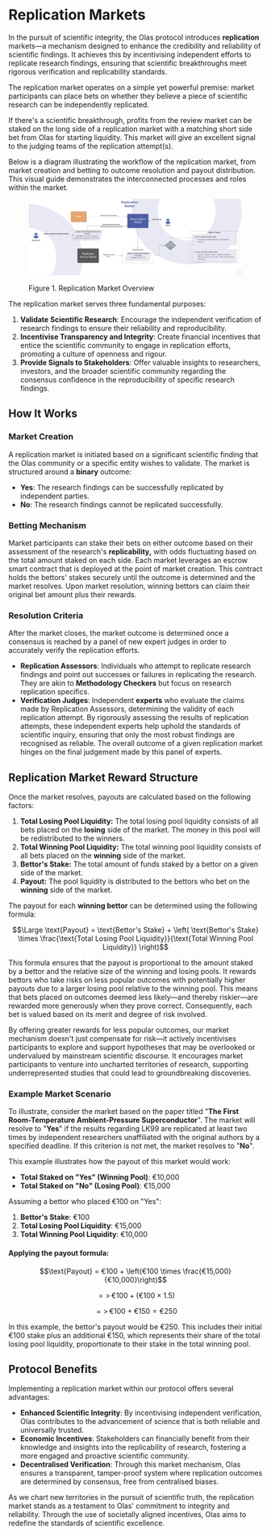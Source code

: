 # Replication Markets

In the pursuit of scientific integrity, the Olas protocol introduces **replication** markets—a mechanism designed to enhance the credibility and reliability of scientific findings. It achieves this by incentivising independent efforts to replicate research findings, ensuring that scientific breakthroughs meet rigorous verification and replicability standards.&#x20;

The replication market operates on a simple yet powerful premise: market participants can place bets on whether they believe a piece of scientific research can be independently replicated.&#x20;

If there's a scientific breakthrough, profits from the review market can be staked on the long side of a replication market with a matching short side bet from Olas for starting liquidity. This market will give an excellent signal to the judging teams of the replication attempt(s).&#x20;

Below is a diagram illustrating the workflow of the replication market, from market creation and betting to outcome resolution and payout distribution. This visual guide demonstrates the interconnected processes and roles within the market.

<figure><img src="../../../.gitbook/assets/Academic and Research Market - Page 1 (5).jpeg" alt=""><figcaption><p>Figure 1. Replication Market Overview</p></figcaption></figure>

The replication market serves three fundamental purposes:

1. **Validate Scientific Research**: Encourage the independent verification of research findings to ensure their reliability and reproducibility.
2. **Incentivise Transparency and Integrity**: Create financial incentives that entice the scientific community to engage in replication efforts, promoting a culture of openness and rigour.
3. **Provide Signals to Stakeholders**: Offer valuable insights to researchers, investors, and the broader scientific community regarding the consensus confidence in the reproducibility of specific research findings.

## How It Works

### Market Creation

A replication market is initiated based on a significant scientific finding that the Olas community or a specific entity wishes to validate. The market is structured around a **binary** outcome:

* **Yes**: The research findings can be successfully replicated by independent parties.
* **No**: The research findings  cannot be replicated successfully.

### Betting Mechanism

Market participants can stake their bets on either outcome based on their assessment of the research's **replicability,** with odds fluctuating based on the total amount staked on each side. Each market leverages an escrow smart contract that is deployed at the point of market creation. This contract holds the bettors' stakes securely until the outcome is determined and the market resolves. Upon market resolution, winning bettors can claim their original bet amount plus their rewards.

### Resolution Criteria

After the market closes, the market outcome is determined once a consensus is reached by a panel of new expert judges in order to accurately verify the replication efforts.&#x20;

* **Replication Assessors**: Individuals who attempt to replicate research findings and point out successes or failures in replicating the research. They are akin to **Methodology Checkers** but focus on research replication specifics.
* **Verification Judges**: Independent **experts** who evaluate the claims made by Replication Assessors, determining the validity of each replication attempt. By rigorously assessing the results of replication attempts, these independent experts help uphold the standards of scientific inquiry, ensuring that only the most robust findings are recognised as reliable. The overall outcome of a given replication market hinges on the final judgement made by this panel of experts.

## Replication Market Reward Structure

Once the market resolves, payouts are calculated based on the following factors:

1. **Total Losing Pool Liquidity:** The total losing pool liquidity consists of all bets placed on the **losing** side of the market. The money in this pool will be redistributed to the winners.
2. **Total Winning Pool Liquidity:** The total winning pool liquidity consists of all bets placed on the **winning** side of the market.
3. **Bettor's Stake:** The total amount of funds staked by a bettor on a given side of the market.
4. **Payout:** The pool liquidity is distributed to the bettors who bet on the **winning** side of the market.

The payout for each **winning bettor** can be determined using the following formula:

$$\Large \text{Payout} = \text{Bettor's Stake} + \left( \text{Bettor's Stake} \times \frac{\text{Total Losing Pool Liquidity}}{\text{Total Winning Pool Liquidity}} \right)$$



This formula ensures that the payout is proportional to the amount staked by a bettor and the relative size of the winning and losing pools. It rewards bettors who take risks on less popular outcomes with potentially higher payouts due to a larger losing pool relative to the winning pool. This means that bets placed on outcomes deemed less likely—and thereby riskier—are rewarded more generously when they prove correct. Consequently, each bet is valued based on its merit and degree of risk involved.&#x20;

By offering greater rewards for less popular outcomes, our market mechanism doesn't just compensate for risk—it actively incentivises participants to explore and support hypotheses that may be overlooked or undervalued by mainstream scientific discourse. It encourages market participants to venture into uncharted territories of research, supporting underrepresented studies that could lead to groundbreaking discoveries.

### Example Market Scenario

To illustrate, consider the market based on the paper titled "**The First Room-Temperature Ambient-Pressure Superconductor**". The market will resolve to "**Yes**" if the results regarding LK99 are replicated at least two times by independent researchers unaffiliated with the original authors by a specified deadline. If this criterion is not met, the market resolves to "**No**".

This example illustrates how the payout of this market would work:

* **Total Staked on "Yes" (Winning Pool)**: €10,000
* **Total Staked on "No" (Losing Pool)**: €15,000

Assuming a bettor who placed €100 on "Yes":

1. **Bettor's Stake**: €100
2. **Total Losing Pool Liquidity**: €15,000
3. **Total Winning Pool Liquidity**: €10,000&#x20;

#### Applying the payout formula:

$$\text{Payout} = €100 + \left(€100 \times \frac{€15,000}{€10,000}\right)$$

$$=> \, €100+(€100×1.5)$$

$$=> \,€100+€150=€250$$



In this example, the bettor's payout would be €250. This includes their initial €100 stake plus an additional €150, which represents their share of the total losing pool liquidity, proportionate to their stake in the total winning pool.

## Protocol Benefits

Implementing a replication market within our protocol offers several advantages:

* **Enhanced Scientific Integrity**: By incentivising independent verification, Olas contributes to the advancement of science that is both reliable and universally trusted.
* **Economic Incentives**: Stakeholders can financially benefit from their knowledge and insights into the replicability of research, fostering a more engaged and proactive scientific community.
* **Decentralised Verification**: Through this market mechanism, Olas ensures a transparent, tamper-proof system where replication outcomes are determined by consensus, free from centralised biases.

As we chart new territories in the pursuit of scientific truth, the replication market stands as a testament to Olas' commitment to integrity and reliability. Through the use of societally aligned incentives, Olas aims to redefine the standards of scientific excellence.
